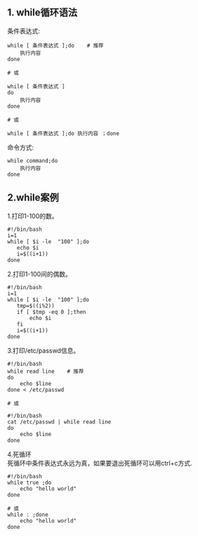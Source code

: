 ## 1. while循环语法

条件表达式:

```
while [ 条件表达式 ];do    # 推荐
    执行内容
done  

# 或

while [ 条件表达式 ]
do
    执行内容
done

# 或

while [ 条件表达式 ];do 执行内容 ；done
```

命令方式:

```
while command;do
    执行内容
done
```

## 2.while案例

1.打印1-100的数。

```
#!/bin/bash
i=1
while [ $i -le  "100" ];do
   echo $i
   i=$((i+1))
done
```

2.打印1-100间的偶数。

```
#!/bin/bash
i=1
while [ $i -le  "100" ];do
   tmp=$((i%2))
   if [ $tmp -eq 0 ];then
       echo $i     
   fi
   i=$((i+1))
done
```

3.打印/etc/passwd信息。

```
#!/bin/bash    
while read line    # 推荐
do
    echo $line
done < /etc/passwd 

# 或

#!/bin/bash
cat /etc/passwd | while read line
do
    echo $line
done
```

4.死循环  
死循环中条件表达式永远为真，如果要退出死循环可以用ctrl+c方式.

```
#!/bin/bash
while true ;do
    echo "hello world"
done

# 或
while : ;done
    echo "hello world"
done
```



